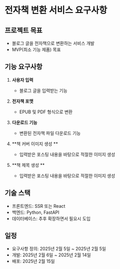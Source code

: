# 전자책 변환 서비스 요구사항

## 프로젝트 목표
- 블로그 글을 전자책으로 변환하는 서비스 개발
- MVP(최소 기능 제품) 목표

## 기능 요구사항
1. **사용자 입력**
   - 블로그 글을 입력받는 기능

2. **전자책 포맷**
   - EPUB 및 PDF 형식으로 변환
  
3. **다운로드 기능**
   - 변환된 전자책 파일 다운로드 기능
  
4. **책 커버 이미지 생성 **
   - 입력받은 포스팅 내용을 바탕으로 적절한 이미지 생성

5. **책 제목 생성 **
   - 입력받은 포스팅 내용을 바탕으로 적절한 이미지 생성

## 기술 스택
- 프론트엔드: SSR 또는 React
- 백엔드: Python, FastAPI
- 데이터베이스: 추후 확장하면서 필요시 도입

## 일정
- 요구사항 정의: 2025년 2월 5일 ~ 2025년 2월 5일
- 개발: 2025년 2월 6일 ~ 2025년 2월 14일
- 배포: 2025년 2월 15일
